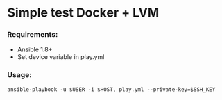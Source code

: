 # Simple test Docker + LVM

### Requirements:
* Ansible 1.8+
* Set device variable in play.yml

### Usage:
```
ansible-playbook -u $USER -i $HOST, play.yml --private-key=$SSH_KEY
```
